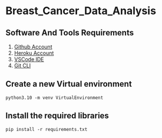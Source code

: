 # **Breast_Cancer_Data_Analysis**

## **Software And Tools Requirements**

1. [Github Account](https://github.com/)
2. [Heroku Account](https://www.heroku.com/)
3. [VSCode IDE](https://code.visualstudio.com/)
4. [Git CLI](https://git-scm.com/downloads)

## **Create a new Virtual environment**

```
python3.10 -m venv VirtualEnvironment
```

## **Install the required libraries**

```
pip install -r requirements.txt
```
